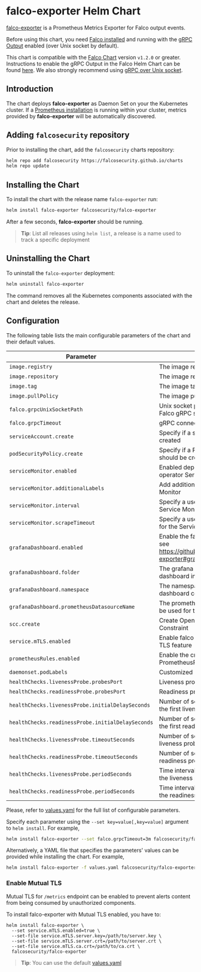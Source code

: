 # falco-exporter Helm Chart

[falco-exporter](https://github.com/falcosecurity/falco-exporter) is a Prometheus Metrics Exporter for Falco output events.

Before using this chart, you need [Falco installed](https://falco.org/docs/installation/) and running with the [gRPC Output](https://falco.org/docs/grpc/) enabled (over Unix socket by default).

This chart is compatible with the [Falco Chart](https://github.com/falcosecurity/charts/tree/master/falco) version `v1.2.0` or greater. Instructions to enable the gRPC Output in the Falco Helm Chart can be found [here](https://github.com/falcosecurity/charts/tree/master/falco#enabling-grpc). We also strongly recommend using [gRPC over Unix socket](https://github.com/falcosecurity/charts/tree/master/falco#grpc-over-unix-socket-default).

## Introduction

The chart deploys **falco-exporter** as Daemon Set on your the Kubernetes cluster. If a [Prometheus installation](https://github.com/helm/charts/tree/master/stable/prometheus) is running within your cluster, metrics provided by **falco-exporter** will be automatically discovered.

## Adding `falcosecurity` repository

Prior to installing the chart, add the `falcosecurity` charts repository:

```bash
helm repo add falcosecurity https://falcosecurity.github.io/charts
helm repo update
```

## Installing the Chart

To install the chart with the release name `falco-exporter` run:

```bash
helm install falco-exporter falcosecurity/falco-exporter
```

After a few seconds, **falco-exporter** should be running.

> **Tip**: List all releases using `helm list`, a release is a name used to track a specific deployment

## Uninstalling the Chart

To uninstall the `falco-exporter` deployment:

```bash
helm uninstall falco-exporter
```

The command removes all the Kubernetes components associated with the chart and deletes the release.

## Configuration

The following table lists the main configurable parameters of the chart and their default values.

| Parameter                                        | Description                                                                                      | Default                            |
| ------------------------------------------------ | ------------------------------------------------------------------------------------------------ | ---------------------------------- |
| `image.registry`                                 | The image registry to pull from                                                                  | `docker.io`                        |
| `image.repository`                               | The image repository to pull from                                                                | `falcosecurity/falco-exporter`     |
| `image.tag`                                      | The image tag to pull                                                                            | `0.6.0`                            |
| `image.pullPolicy`                               | The image pull policy                                                                            | `IfNotPresent`                     |
| `falco.grpcUnixSocketPath`                       | Unix socket path for connecting to a Falco gRPC server                                           | `unix:///var/run/falco/falco.sock` |
| `falco.grpcTimeout`                              | gRPC connection timeout                                                                          | `2m`                               |
| `serviceAccount.create`                          | Specify if a service account should be created                                                   | `true`                             |
| `podSecurityPolicy.create`                       | Specify if a PSP, Role & RoleBinding should be created                                           | `false`                            |
| `serviceMonitor.enabled`                         | Enabled deployment of a Prometheus operator Service Monitor                                      | `false`                            |
| `serviceMonitor.additionalLabels`                | Add additional Labels to the Service Monitor                                                     | `{}`                               |
| `serviceMonitor.interval`                        | Specify a user defined interval for the Service Monitor                                          | `""`                               |
| `serviceMonitor.scrapeTimeout`                   | Specify a user defined scrape timeout for the Service Monitor                                    | `""`                               |
| `grafanaDashboard.enabled`                       | Enable the falco security dashboard, see https://github.com/falcosecurity/falco-exporter#grafana | `false`                            |
| `grafanaDashboard.folder`                        | The grafana folder to deplay the dashboard in                                                    |     `""`                                 |
| `grafanaDashboard.namespace`                     | The namespace to deploy the dashboard configmap in                                               | `default`                          |
| `grafanaDashboard.prometheusDatasourceName`      | The prometheus datasource name to be used for the dashboard                                      | `Prometheus`                       |
| `scc.create`                                     | Create OpenShift's Security Context Constraint                                                   | `true`                             |
| `service.mTLS.enabled`                           | Enable falco-exporter server Mutual TLS feature                                                  | `false`                            |
| `prometheusRules.enabled`                        | Enable the creation of falco-exporter PrometheusRules                                            | `false`                            |
| `daemonset.podLabels`                            | Customized Daemonset pod labels                                                                  | `{}`                               |
| `healthChecks.livenessProbe.probesPort`          | Liveness probes port                                                                             | `19376`                            |
| `healthChecks.readinessProbe.probesPort`         | Readiness probes port                                                                            | `19376`                            |
| `healthChecks.livenessProbe.initialDelaySeconds` | Number of seconds before performing the first liveness probe                                     | `60`                               |
| `healthChecks.readinessProbe.initialDelaySeconds`| Number of seconds before performing the first readiness probe                                    | `30`                               |
| `healthChecks.livenessProbe.timeoutSeconds`      | Number of seconds after which the liveness probe times out                                       | `5`                                |
| `healthChecks.readinessProbe.timeoutSeconds`     | Number of seconds after which the readiness probe times out                                      | `5`                                |
| `healthChecks.livenessProbe.periodSeconds`       | Time interval in seconds to perform the liveness probe                                           | `15`                               |
| `healthChecks.readinessProbe.periodSeconds`      | Time interval in seconds to perform the readiness probe                                          | `15`                               |

Please, refer to [values.yaml](./values.yaml) for the full list of configurable parameters.

Specify each parameter using the `--set key=value[,key=value]` argument to `helm install`. For example,

```bash
helm install falco-exporter --set falco.grpcTimeout=3m falcosecurity/falco-exporter
```

Alternatively, a YAML file that specifies the parameters' values can be provided while installing the chart. For example,

```bash
helm install falco-exporter -f values.yaml falcosecurity/falco-exporter
```

### Enable Mutual TLS

Mutual TLS for `/metrics` endpoint can be enabled to prevent alerts content from being consumed by unauthorized components.

To install falco-exporter with Mutual TLS enabled, you have to:

```shell
helm install falco-exporter \
  --set service.mTLS.enabled=true \
  --set-file service.mTLS.server.key=/path/to/server.key \
  --set-file service.mTLS.server.crt=/path/to/server.crt \
  --set-file service.mTLS.ca.crt=/path/to/ca.crt \
  falcosecurity/falco-exporter
```

> **Tip**: You can use the default [values.yaml](values.yaml)
